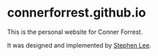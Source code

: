 connerforrest.github.io
=======================

This is the personal website for Conner Forrest.

It was designed and implemented by [Stephen Lee](http://www.avidnetizen.com/ "Avid Netizen").